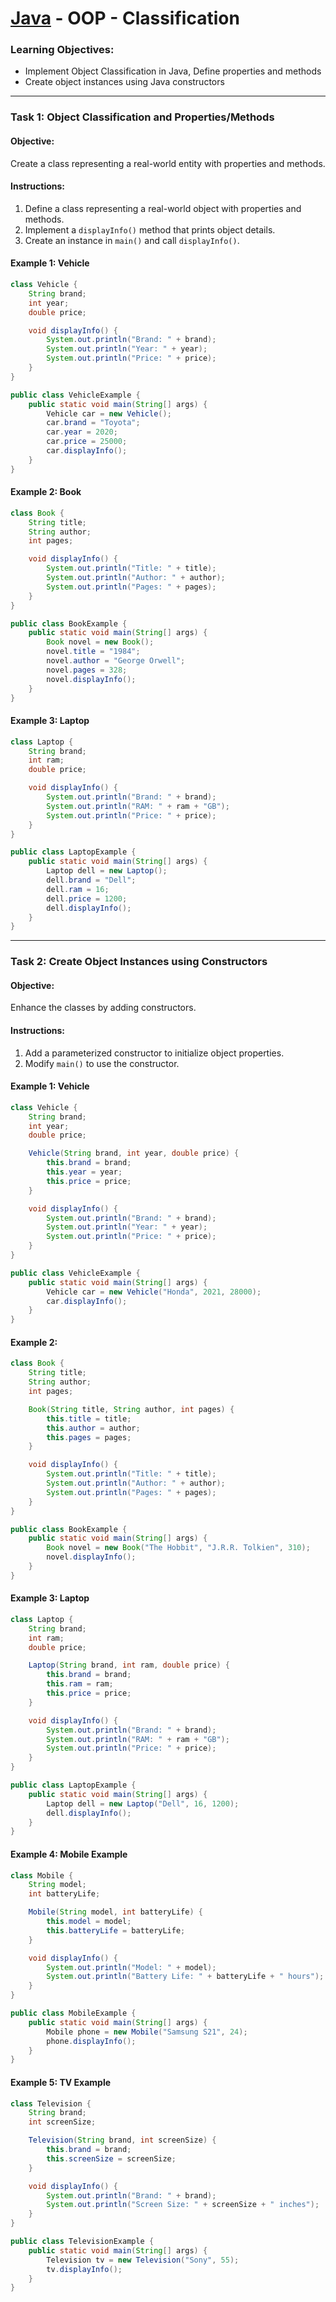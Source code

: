 # [Java](../../) - OOP - Classification

### Learning Objectives:

- Implement Object Classification in Java, Define properties and methods
- Create object instances using Java constructors

---

### Task 1: Object Classification and Properties/Methods
#### Objective:
Create a class representing a real-world entity with properties and methods.

#### Instructions:
1. Define a class representing a real-world object with properties and methods.
2. Implement a `displayInfo()` method that prints object details.
3. Create an instance in `main()` and call `displayInfo()`.

#### Example 1: Vehicle
```java
class Vehicle {
    String brand;
    int year;
    double price;

    void displayInfo() {
        System.out.println("Brand: " + brand);
        System.out.println("Year: " + year);
        System.out.println("Price: " + price);
    }
}

public class VehicleExample {
    public static void main(String[] args) {
        Vehicle car = new Vehicle();
        car.brand = "Toyota";
        car.year = 2020;
        car.price = 25000;
        car.displayInfo();
    }
}
```

#### Example 2: Book
```java
class Book {
    String title;
    String author;
    int pages;

    void displayInfo() {
        System.out.println("Title: " + title);
        System.out.println("Author: " + author);
        System.out.println("Pages: " + pages);
    }
}

public class BookExample {
    public static void main(String[] args) {
        Book novel = new Book();
        novel.title = "1984";
        novel.author = "George Orwell";
        novel.pages = 328;
        novel.displayInfo();
    }
}
```

#### Example 3: Laptop
```java
class Laptop {
    String brand;
    int ram;
    double price;

    void displayInfo() {
        System.out.println("Brand: " + brand);
        System.out.println("RAM: " + ram + "GB");
        System.out.println("Price: " + price);
    }
}

public class LaptopExample {
    public static void main(String[] args) {
        Laptop dell = new Laptop();
        dell.brand = "Dell";
        dell.ram = 16;
        dell.price = 1200;
        dell.displayInfo();
    }
}
```

---

### Task 2: Create Object Instances using Constructors
#### Objective:
Enhance the classes by adding constructors.

#### Instructions:
1. Add a parameterized constructor to initialize object properties.
2. Modify `main()` to use the constructor.

#### Example 1: Vehicle
```java
class Vehicle {
    String brand;
    int year;
    double price;

    Vehicle(String brand, int year, double price) {
        this.brand = brand;
        this.year = year;
        this.price = price;
    }

    void displayInfo() {
        System.out.println("Brand: " + brand);
        System.out.println("Year: " + year);
        System.out.println("Price: " + price);
    }
}

public class VehicleExample {
    public static void main(String[] args) {
        Vehicle car = new Vehicle("Honda", 2021, 28000);
        car.displayInfo();
    }
}
```

#### Example 2:
```java
class Book {
    String title;
    String author;
    int pages;

    Book(String title, String author, int pages) {
        this.title = title;
        this.author = author;
        this.pages = pages;
    }

    void displayInfo() {
        System.out.println("Title: " + title);
        System.out.println("Author: " + author);
        System.out.println("Pages: " + pages);
    }
}

public class BookExample {
    public static void main(String[] args) {
        Book novel = new Book("The Hobbit", "J.R.R. Tolkien", 310);
        novel.displayInfo();
    }
}
```

#### Example 3: Laptop
```java
class Laptop {
    String brand;
    int ram;
    double price;

    Laptop(String brand, int ram, double price) {
        this.brand = brand;
        this.ram = ram;
        this.price = price;
    }

    void displayInfo() {
        System.out.println("Brand: " + brand);
        System.out.println("RAM: " + ram + "GB");
        System.out.println("Price: " + price);
    }
}

public class LaptopExample {
    public static void main(String[] args) {
        Laptop dell = new Laptop("Dell", 16, 1200);
        dell.displayInfo();
    }
}
```

#### Example 4: Mobile Example
```java
class Mobile {
    String model;
    int batteryLife;

    Mobile(String model, int batteryLife) {
        this.model = model;
        this.batteryLife = batteryLife;
    }

    void displayInfo() {
        System.out.println("Model: " + model);
        System.out.println("Battery Life: " + batteryLife + " hours");
    }
}

public class MobileExample {
    public static void main(String[] args) {
        Mobile phone = new Mobile("Samsung S21", 24);
        phone.displayInfo();
    }
}
```

#### Example 5: TV Example
```java
class Television {
    String brand;
    int screenSize;

    Television(String brand, int screenSize) {
        this.brand = brand;
        this.screenSize = screenSize;
    }

    void displayInfo() {
        System.out.println("Brand: " + brand);
        System.out.println("Screen Size: " + screenSize + " inches");
    }
}

public class TelevisionExample {
    public static void main(String[] args) {
        Television tv = new Television("Sony", 55);
        tv.displayInfo();
    }
}
```
